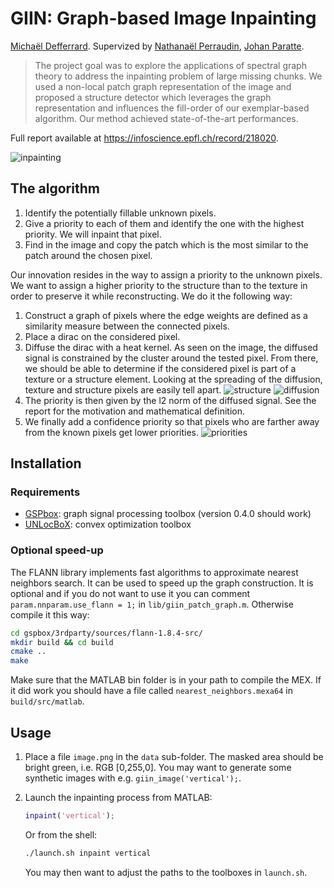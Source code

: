 # GIIN: Graph-based Image Inpainting

[Michaël Defferrard](https://deff.ch).
Supervized by [Nathanaël Perraudin](https://perraudin.info),
[Johan Paratte](https://www.linkedin.com/in/johan-paratte-a2070039).

> The project goal was to explore the applications of spectral graph theory to
> address the inpainting problem of large missing chunks. We used a non-local
> patch graph representation of the image and proposed a structure detector which
> leverages the graph representation and influences the fill-order of our
> exemplar-based algorithm. Our method achieved state-of-the-art performances.

Full report available at <https://infoscience.epfl.ch/record/218020>.

![inpainting](inpainting.png)

## The algorithm

1. Identify the potentially fillable unknown pixels.
2. Give a priority to each of them and identify the one with the highest
   priority. We will inpaint that pixel.
3. Find in the image and copy the patch which is the most similar to the patch
   around the chosen pixel.

Our innovation resides in the way to assign a priority to the unknown pixels. We
want to assign a higher priority to the structure than to the texture in order
to preserve it while reconstructing. We do it the following way:

1. Construct a graph of pixels where the edge weights are defined as a
   similarity measure between the connected pixels. 
2. Place a dirac on the considered pixel.
3. Diffuse the dirac with a heat kernel.
   As seen on the image, the diffused signal is constrained by the cluster
   around the tested pixel. From there, we should be able to determine if the
   considered pixel is part of a texture or a structure element. Looking at the
   spreading of the diffusion, texture and structure pixels are easily tell
   apart.
   ![structure](structure.png)
   ![diffusion](diffusion.png)
4. The priority is then given by the l2 norm of the diffused signal. See the
   report for the motivation and mathematical definition.
5. We finally add a confidence priority so that pixels who are farther away from
   the known pixels get lower priorities.
   ![priorities](priorities.png)

## Installation

### Requirements

* [GSPbox](https://lts2.epfl.ch/gsp/): graph signal processing toolbox
  (version 0.4.0 should work)
* [UNLocBoX](https://lts2.epfl.ch/unlocbox/): convex optimization toolbox

### Optional speed-up

The FLANN library implements fast algorithms to approximate nearest neighbors
search. It can be used to speed up the graph construction. It is optional and
if you do not want to use it you can comment `param.nnparam.use_flann = 1;` in
`lib/giin_patch_graph.m`.  Otherwise compile it this way:

```sh
cd gspbox/3rdparty/sources/flann-1.8.4-src/
mkdir build && cd build
cmake ..
make
```

Make sure that the MATLAB bin folder is in your path to compile the MEX. If it
did work you should have a file called `nearest_neighbors.mexa64` in
`build/src/matlab`.

## Usage

1. Place a file `image.png` in the `data` sub-folder. The masked area should be
   bright green, i.e. RGB [0,255,0]. You may want to generate some synthetic
   images with e.g. `giin_image('vertical');`.

2. Launch the inpainting process from MATLAB:

   ```m
   inpaint('vertical');
   ```

   Or from the shell:

   ```sh
   ./launch.sh inpaint vertical
   ```

   You may then want to adjust the paths to the toolboxes in `launch.sh`.
